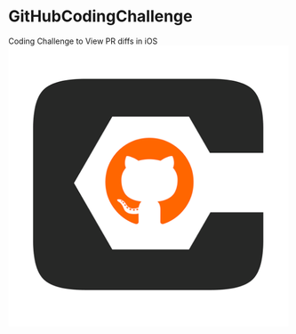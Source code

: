 # GitHubCodingChallenge
Coding Challenge to View PR diffs in iOS
![ProCore GitHub Coding Challenge](https://github.com/codefiesta/GitHubCodingChallenge/blob/master/CodingChallenge/Resources/Assets.xcassets/PC_GH.imageset/PC_GH.png)
